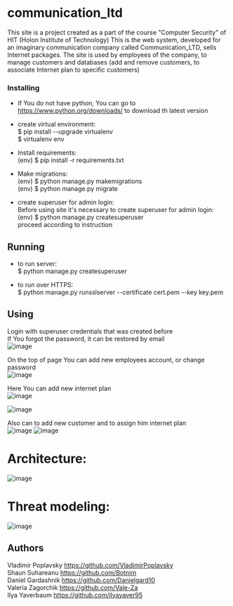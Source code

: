 # communication_ltd

This site is a project created as a part of the course "Computer Security"  of HIT (Holon Institute of Technology)
This is the web system, developed for an imaginary communication company called Communication_LTD,  sells Internet packages.
The site is used by employees of the company, to manage customers and databases (add and remove customers, to associate Internet plan to specific customers)


### Installing
- If You do not have python, You can go to https://www.python.org/downloads/ to download th latest version

- create virtual environment: \
$ pip install --upgrade virtualenv \
$ virtualenv env 


- Install requirements: \
(env) $ pip install -r requirements.txt

- Make migrations:\
(env) $ python manage.py makemigrations \
(env) $ python manage.py migrate 


- create superuser for admin login: \
Before using site it's necessary to create superuser for admin login:\
(env) $ python manage.py createsuperuser\
proceed according to instruction


## Running 
- to run server: \
$ python manage.py createsuperuser  

- to run over HTTPS: \
$ python manage.py runsslserver --certificate cert.pem --key key.pem 


## Using

Login with superuser credentials that was created before\
If You forgot the password, it can be restored by email\
![image](https://user-images.githubusercontent.com/34675746/214836681-26305c80-2a58-42d0-8673-b1ed41cf1337.png)

On the top of page You can add new employees account, or change password\
![image](https://user-images.githubusercontent.com/34675746/214838138-f29af8e5-c6ca-44af-a897-8856395294e5.png)

Here You can add new internet plan\
![image](https://user-images.githubusercontent.com/34675746/214838888-459f3804-12ab-48ad-b885-ad8429f66b95.png)

![image](https://user-images.githubusercontent.com/34675746/214838970-d1703509-21f5-4d15-ada4-bea1380fa94f.png)

Also can to add new customer and to assign him internet plan\
![image](https://user-images.githubusercontent.com/34675746/214839114-a1f20395-4063-4c55-8250-fc10628ecc68.png)
![image](https://user-images.githubusercontent.com/34675746/214840346-aed89f7b-c2a8-4df4-8ea1-8018ebb57570.png)





# Architecture:


![image](https://user-images.githubusercontent.com/104764998/211631610-91102180-fd50-4eff-9faa-6b9bd1265c70.png)

# Threat modeling:

![image](https://user-images.githubusercontent.com/104764998/211631647-27d2defa-a1d0-4cb4-b590-3094c08058c4.png)


## Authors
Vladimir Poplavsky https://github.com/VladimirPoplavsky \
Shaun Suhareanu https://github.com/Botnim \
Daniel Gardashnik https://github.com/Danielgard10 \
Valeria Zagorchik https://github.com/Vale-Za \
Ilya Yaverbaum https://github.com/ilyayaver95 

